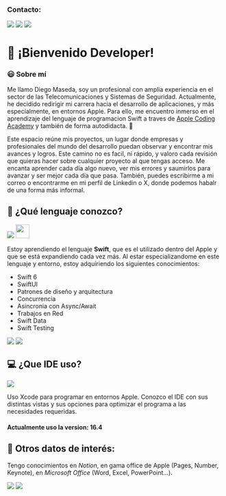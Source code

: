 ### Contacto:

[![](https://img.shields.io/badge/Gmail-D14836?style=for-the-badge&logo=gmail&logoColor=white)](mailto:diego.mf01@gmail.com)   [![](https://img.shields.io/badge/LinkedIn-0077B5?style=for-the-badge&logo=linkedin&logoColor=white)](https://www.linkedin.com/in/dmasedafernandez/)  [![](https://img.shields.io/badge/X-000000?style=for-the-badge&logo=x&logoColor=white)](https://x.com/idevswift) 


# 👋 ¡Bienvenido Developer!

### 😃 Sobre mí
Me llamo Diego Maseda, soy un profesional con amplia experiencia en el sector de las Telecomunicaciones y Sistemas de Seguridad. Actualmente, he decidido redirigir mi carrera hacia el desarrollo de aplicaciones, y más especíalmente, en entornos Apple. Para ello, me encuentro inmerso en el aprendizaje del lenguaje de programacion Swift a traves de [Apple Coding Academy](https://acoding.academy) y también de forma autodidacta. 🚀

Este espacio reúne mis proyectos, un lugar donde empresas y profesionales del mundo del desarrollo puedan observar y encontrar mis avances y logros. Este camino no es facil, ni rápido, y valoro cada revisión que quieras hacer sobre cualquier proyecto al que tengas acceso. 
Me encanta aprender cada día algo nuevo, ver mis errores y saumirlos para avanzar y ser mejor cada día que pasa. También, puedes escribirme a mi correo o encontrarme en mi perfil de Linkedin o X, donde podemos habalr de una forma más informal.

## 💭 ¿Qué lenguaje conozco?
[![](https://img.shields.io/badge/Swift-FA7343?style=for-the-badge&logo=swift&logoColor=white)](https://developer.apple.com/swift/)
<img height="32" width="32" src="https://cdn.jsdelivr.net/npm/simple-icons@v15/icons/swift/#F05138.svg" />


Estoy aprendiendo el lenguaje **Swift**, que es el utilizado dentro del Apple y que se está expandiendo cada vez más. Al estar especializandome en este lenguaje y entorno, estoy adquiriendo los siguientes conocimientos:
- Swift 6
- SwiftUI
- Patrones de diseño y arquitectura
- Concurrencia
- Asincronia con Async/Await
- Trabajos en Red
- Swift Data
- Swift Testing

[![](https://img.shields.io/badge/iOS-000000?style=for-the-badge&logo=ios&logoColor=white)](https://www.apple.com/ios/ios-18/)    [![](https://img.shields.io/badge/mac%20os-000000?style=for-the-badge&logo=apple&logoColor=white)](https://www.apple.com/macos/macos-sequoia/)

## 💻 ¿Que IDE uso?
[![](https://img.shields.io/badge/Xcode-007ACC?style=for-the-badge&logo=Xcode&logoColor=white)](https://developer.apple.com/xcode/)

Uso Xcode para programar en entornos Apple. Conozco el IDE con sus distintas vistas y sus opciones para optimizar el programa a las necesidades requeridas.
#### Actualmente uso la version: 16.4

## 📌 Otros datos de interés:
Tengo conocimientos en *Notion*, en gama office de Apple (Pages, Number, Keynote), en *Microsoft Office* (Word, Excel, PowerPoint...).

<img src="https://img.shields.io/badge/Notion-000000?style=for-the-badge&logo=notion&logoColor=white" />    <img src="https://img.shields.io/badge/Microsoft_Office-D83B01?style=for-the-badge&logo=microsoft-office&logoColor=white" /> 



